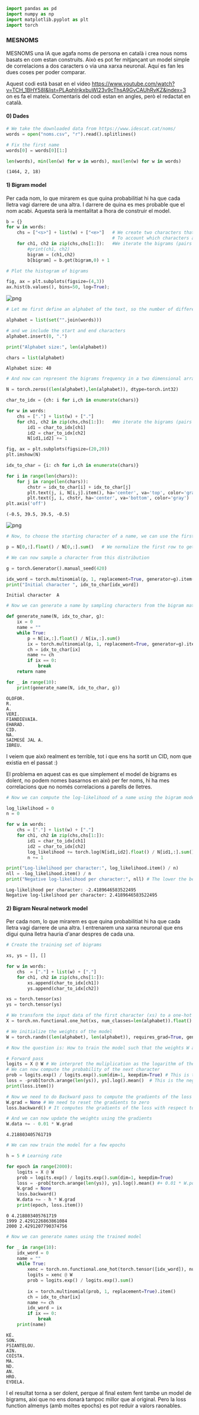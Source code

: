 ```python
import pandas as pd
import numpy as np
import matplotlib.pyplot as plt
import torch
```

### MESNOMS

MESNOMS una IA que agafa noms de persona en català i crea nous noms basats en com estan construits. Això es pot fer mitjançant un model simple de correlacions a dos caracters o via una xarxa neuronal. Aquí es fan les dues coses per poder comparar.

Aquest codi està basat en el video https://www.youtube.com/watch?v=TCH_1BHY58I&list=PLAqhIrjkxbuWI23v9cThsA9GvCAUhRvKZ&index=3 on es fa el mateix. Comentaris del codi estan en angles, però el redactat en català.

#### 0) Dades


```python
# We take the downloaded data from https://www.idescat.cat/noms/
words = open("noms.csv", "r").read().splitlines()

# Fix the first name
words[0] = words[0][1:]
```


```python
len(words), min(len(w) for w in words), max(len(w) for w in words)
```




    (1464, 2, 18)



#### 1) Bigram model

Per cada nom, lo que mirarem es que quina probabilitiat hi ha que cada lletra vagi darrere de una altra. I darrere de quina es mes probable que el nom acabi. Aquesta serà la mentalitat a lhora de construir el model.


```python
b = {}
for w in words:
    chs = ["<s>"] + list(w) + ["<e>"]   # We create two characters that say when name start and ends.
                                        # To account which characters are more likely to start and end.
    for ch1, ch2 in zip(chs,chs[1:]):   #We iterate the bigrams (pairs of consecutive chs)
        #print(ch1, ch2)
        bigram = (ch1,ch2)
        b[bigram] = b.get(bigram,0) + 1
```


```python
# Plot the histogram of bigrams

fig, ax = plt.subplots(figsize=(4,3))
ax.hist(b.values(), bins=50, log=True);
```


    
![png](output_7_0.png)
    



```python
# Let me first define an alphabet of the text, so the number of different characters in our dataset

alphabet = list(set("".join(words)))

# and we include the start and end characters
alphabet.insert(0, ".")

print("Alphabet size:", len(alphabet))

chars = list(alphabet)
```

    Alphabet size: 40
    


```python
# And now can represent the bigrams frequency in a two dimensional array using Pytorch

N = torch.zeros((len(alphabet),len(alphabet)), dtype=torch.int32)

char_to_idx = {ch: i for i,ch in enumerate(chars)}
```


```python
for w in words:
    chs = ["."] + list(w) + ["."] 
    for ch1, ch2 in zip(chs,chs[1:]):   #We iterate the bigrams (pairs of consecutive chs)
        id1 = char_to_idx[ch1]
        id2 = char_to_idx[ch2]
        N[id1,id2] += 1
```


```python
fig, ax = plt.subplots(figsize=(20,20))
plt.imshow(N)

idx_to_char = {i: ch for i,ch in enumerate(chars)}

for i in range(len(chars)):
    for j in range(len(chars)):
        chstr = idx_to_char[i] + idx_to_char[j]
        plt.text(j, i, N[i,j].item(), ha='center', va='top', color='gray')
        plt.text(j, i, chstr, ha='center', va='bottom', color='gray')
plt.axis('off')
```




    (-0.5, 39.5, 39.5, -0.5)




    
![png](output_11_1.png)
    



```python
# Now, to choose the starting character of a name, we can use the first row of the matrix N

p = N[0,:].float() / N[0,:].sum()   # We normalize the first row to get a probability distribution
```


```python
# We can now sample a character from this distribution

g = torch.Generator().manual_seed(420)

idx_word = torch.multinomial(p, 1, replacement=True, generator=g).item()
print("Initial character ", idx_to_char[idx_word])
```

    Initial character  A
    


```python
# Now we can generate a name by sampling characters from the bigram matrix

def generate_name(N, idx_to_char, g):
    ix = 0
    name = ""
    while True:
        p = N[ix,:].float() / N[ix,:].sum()
        ix = torch.multinomial(p, 1, replacement=True, generator=g).item()
        ch = idx_to_char[ix]
        name += ch
        if ix == 0:
            break
    return name
```


```python
for _ in range(10):
    print(generate_name(N, idx_to_char, g))
```

    OLOFOR.
    R.
    A.
    VERI.
    FIANDIEVAIA.
    EHARAD.
    CID.
    NA.
    SAIMESÉ JAL A.
    IBREU.
    

I veiem que això realment es terrible, tot i que ens ha sortit un CID, nom que existia en el passat :)

El problema en aquest cas es que simplement el model de bigrams es dolent, no podem nomes basarnos en això per fer noms, hi ha mes correlacions que no només correlacions a parells de lletres.


```python
# Now we can compute the log-likelihood of a name using the bigram model.

log_likelihood = 0
n = 0

for w in words:
    chs = ["."] + list(w) + ["."]
    for ch1, ch2 in zip(chs,chs[1:]):
        id1 = char_to_idx[ch1]
        id2 = char_to_idx[ch2]
        log_likelihood += torch.log(N[id1,id2].float() / N[id1,:].sum())
        n += 1

print("Log-likelihood per character:", log_likelihood.item() / n)
nll = -log_likelihood.item() / n
print("Negative log-likelihood per character:", nll) # The lower the better, it is a measure of how well the model fits the data
```

    Log-likelihood per character: -2.4189646583522495
    Negative log-likelihood per character: 2.4189646583522495
    

#### 2) Bigram Neural network model

Per cada nom, lo que mirarem es que quina probabilitiat hi ha que cada lletra vagi darrere de una altra. I entrenarem una xarxa neuronal que ens digui quina lletra hauria d'anar despres de cada una. 


```python
# Create the training set of bigrams

xs, ys = [], []

for w in words:
    chs  = ["."] + list(w) + ["."]
    for ch1, ch2 in zip(chs,chs[1:]):
        xs.append(char_to_idx[ch1])
        ys.append(char_to_idx[ch2])

xs = torch.tensor(xs)
ys = torch.tensor(ys)

# We transform the input data of the first character (xs) to a one-hot encoding
X = torch.nn.functional.one_hot(xs, num_classes=len(alphabet)).float()
```


```python
# We initialize the weights of the model
W = torch.randn((len(alphabet), len(alphabet)), requires_grad=True, generator=g)   # The first dimension is the input, the second is the output
```


```python
# Now the question is: How to train the model such that the weights W are such that the probability of the next character is the one that minimizes the negative log-likelihood?    

# Forward pass
logits = X @ W # We interpret the muliplication as the logarithm of the probability of the next character
# We can now compute the probability of the next character
prob = logits.exp() / logits.exp().sum(dim=1, keepdim=True) # This is the softmax function
loss = -prob[torch.arange(len(ys)), ys].log().mean()  # This is the negative log-likelihood
print(loss.item())

# Now we need to do Backward pass to compute the gradients of the loss with respect to the weights
W.grad = None # We need to reset the gradients to zero
loss.backward() # It computes the gradients of the loss with respect to the weights and stores them in W.grad

# And we can now update the weights using the gradients
W.data += - 0.01 * W.grad
```

    4.218803405761719
    


```python
# We can now train the model for a few epochs

h = 5 # Learning rate

for epoch in range(2000):
    logits = X @ W
    prob = logits.exp() / logits.exp().sum(dim=1, keepdim=True)
    loss = -prob[torch.arange(len(ys)), ys].log().mean() #+ 0.01 * W.pow(2).sum() # We can add a L2 regularization term to avoid overfitting
    W.grad = None
    loss.backward()
    W.data += - h * W.grad 
    print(epoch, loss.item())
```

    0 4.218803405761719
    1999 2.4291226863861084
    2000 2.4291207790374756


```python
# Now we can generate names using the trained model

for _ in range(10):
    idx_word = 0
    name = ""
    while True:
        xenc = torch.nn.functional.one_hot(torch.tensor([idx_word]), num_classes=len(alphabet)).float()
        logits = xenc @ W
        prob = logits.exp() / logits.exp().sum()
        
        ix = torch.multinomial(prob, 1, replacement=True).item()
        ch = idx_to_char[ix]
        name += ch
        idx_word = ix
        if ix == 0:
            break
    print(name)
```

    KÈ.
    SON.
    FSIANTELOU.
    AIN.
    COÍSTA.
    MA.
    ND.
    AN.
    HRO.
    EYDELA.
    

I el resultat torna a ser dolent, perque al final estem fent tambe un model de bigrams, aixi que no ens donarà tampoc millor que al original. Pero la loss function almenys (amb moltes epochs) es pot reduir a valors raonables.


```python

```
